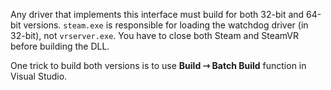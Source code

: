 Any driver that implements this interface must build for both 32-bit and 64-bit versions.
`steam.exe` is responsible for loading the watchdog driver (in 32-bit), not `vrserver.exe`. You have to close both Steam and SteamVR before building the DLL.

One trick to build both versions is to use **Build ⇾ Batch Build** function in Visual Studio.
